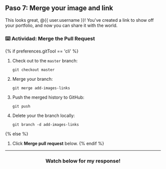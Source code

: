## Paso 7: Merge your image and link

This looks great, @{{ user.username }}! You've created a link to show off your portfolio, and now you can share it with the world.

### :keyboard: Actividad: Merge the Pull Request

{% if preferences.gitTool == 'cli' %}
1. Check out to the `master` branch:
    ```shell
    git checkout master
    ```
2. Merge your branch:
    ```shell
    git merge add-images-links
    ```
3. Push the merged history to GitHub:
    ```shell
    git push
    ```
4. Delete your the branch locally:
    ```shell
    git branch -d add-images-links
    ```
{% else %}
1. Click **Merge pull request** below.
{% endif %}

<hr>
<h3 align="center">Watch below for my response!</h3>
